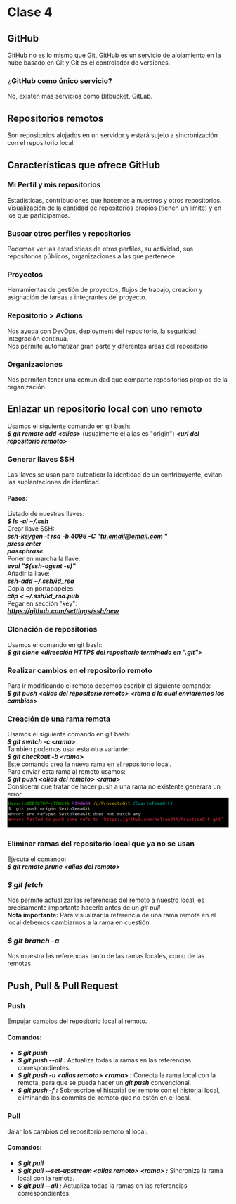 # Clase 4
## GitHub
GitHub no es lo mismo que Git, GitHub es un servicio de alojamiento en la nube basado en Git y Git es el controlador de versiones.  
### ¿GitHub como único servicio?
No, existen mas servicios como Bitbucket, GitLab.
## Repositorios remotos
Son repositorios alojados en un servidor y estará sujeto a sincronización con el repositorio local.
## Características que ofrece GitHub
### Mi Perfil y mis repositorios
Estadísticas, contribuciones que hacemos a nuestros y otros repositorios.  
Visualización de la cantidad de repositorios propios (tienen un limite) y en los que participamos.
### Buscar otros perfiles y repositorios
Podemos ver las estadísticas de otros perfiles, su actividad, sus repositorios públicos, organizaciones a las que pertenece.
### Proyectos
Herramientas de gestión de proyectos, flujos de trabajo, creación y asignación de tareas a integrantes del proyecto.
### Repositorio > Actions
Nos ayuda con DevOps, deployment del repositorio, la seguridad, integración continua.  
Nos permite automatizar gran parte y diferentes areas del repositorio
### Organizaciones
Nos permiten tener una comunidad que comparte repositorios propios de la organización.
## Enlazar un repositorio local con uno remoto
Usamos el siguiente comando en git bash:  
***$ git remote add \<alias>*** (usualmente el alias es "origin") ***\<url del repositorio remoto>***
### Generar llaves SSH
Las llaves se usan para autenticar la identidad de un contribuyente, evitan las suplantaciones de identidad.  
#### Pasos:
Listado de nuestras llaves:  
***$ ls -al ~/.ssh***  
Crear llave SSH:  
***ssh-keygen -t rsa -b 4096 -C "tu.email@email.com "***  
***press enter***  
***passphrase***  
Poner en marcha la llave:  
***eval "$(ssh-agent -s)"***  
Añadir la llave:  
***ssh-add ~/.ssh/id_rsa***  
Copia en portapapeles:  
***clip < ~/.ssh/id_rsa.pub***  
Pegar en sección "key":  
***https://github.com/settings/ssh/new***  
### Clonación de repositorios
Usamos el comando en git bash:  
***$ git clone <dirección HTTPS del repositorio terminado en ".git">***  
### Realizar cambios en el repositorio remoto
Para ir modificando el remoto debemos escribir el siguiente comando:  
***$ git push \<alias del repositorio remoto> \<rama a la cual enviaremos los cambios>***  
### Creación de una rama remota
Usamos el siguiente comando en git bash:  
***$ git switch -c \<rama>***  
También podemos usar esta otra variante:  
***$ git checkout -b \<rama>***  
Este comando crea la nueva rama en el repositorio local.  
Para enviar esta rama al remoto usamos:  
***$ git push \<alias del remoto> \<rama>***  
Considerar que tratar de hacer push a una rama no existente generara un error  
![push inexistente](<imagenes/2025-05-09 11_48_11-MINGW64__g_ProyectoGit.png>)
### Eliminar ramas del repositorio local que ya no se usan
Ejecuta el comando:  
***$ git remote prune \<alias del remoto>***  
### ***$ git fetch***  
Nos permite actualizar las referencias del remoto a nuestro local, es precisamente importante hacerlo antes de un *git pull*  
**Nota importante:** Para visualizar la referencia de una rama remota en el local debemos cambiarnos a la rama en cuestión. 
### ***$ git branch -a***  
Nos muestra las referencias tanto de las ramas locales, como de las remotas.
## Push, Pull & Pull Request
### Push
Empujar cambios del repositorio local al remoto.
#### Comandos:
- ***$ git push***  
- ***$ git push --all :*** Actualiza todas la ramas en las referencias correspondientes.  
- ***$ git push -u \<alias remoto> \<rama> :*** Conecta la rama local con la remota, para que se pueda hacer un ***git push*** convencional.
- ***$ git push -f :*** Sobrescribe el historial del remoto con el historial local, eliminando los commits del remoto que no estén en el local.
### Pull
Jalar los cambios del repositorio remoto al local.
#### Comandos:
- ***$ git pull***  
- ***$ git pull --set-upstream \<alias remoto> \<rama> :***  Sincroniza la rama local con la remota.  
- ***$ git pull --all :*** Actualiza todas la ramas en las referencias correspondientes.  